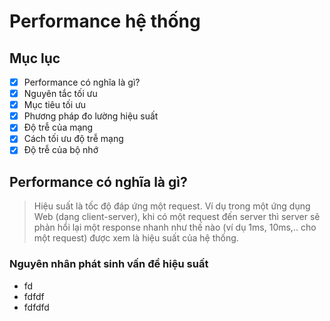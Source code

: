 # Performance hệ thống

## Mục lục
- [x] Performance có nghĩa là gì?
- [x] Nguyên tắc tối ưu
- [x] Mục tiêu tối ưu
- [x] Phương pháp đo lường hiệu suất
- [x] Độ trễ của mạng
- [x] Cách tối ưu độ trễ mạng
- [x] Độ trễ của bộ nhớ

## Performance có nghĩa là gì?

> Hiệu suất là tốc độ đáp ứng một request. Ví dụ trong một ứng dụng Web (dạng client-server), khi có một request đến server thì server sẽ phản hổi lại một response nhanh như thế nào (ví dụ 1ms, 10ms,.. cho một request) được xem là hiệu suất của hệ thống.

### Nguyên nhân phát sinh vấn đề hiệu suất
- fd
- fdfdf
- fdfdfd

